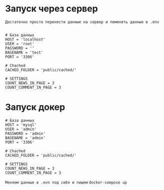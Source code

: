 # Запуск через сервер
``` Достаточно просто перенести данные на сервер и поменять данные в .env ```

```

# База данных
HOST = 'localhost'
USER = 'root'
PASSWORD = ''
BASENAME = 'test'
PORT = '3306'

# Chached
CACHED_FOLDER = 'public/cached/'

# SETTINGS
COUNT_NEWS_IN_PAGE = 3
COUNT_COMMENT_IN_PAGE = 3

```

# Запуск докер
```
# База данных
HOST = 'mysql'
USER = 'admin'
PASSWORD = 'admin'
BASENAME = 'admin'
PORT = '3306'

# Chached
CACHED_FOLDER = 'public/cached/'

# SETTINGS
COUNT_NEWS_IN_PAGE = 3
COUNT_COMMENT_IN_PAGE = 3

```
``` Меняем данные в .evn под себя и пишем ```
``` docker-compose up ```
